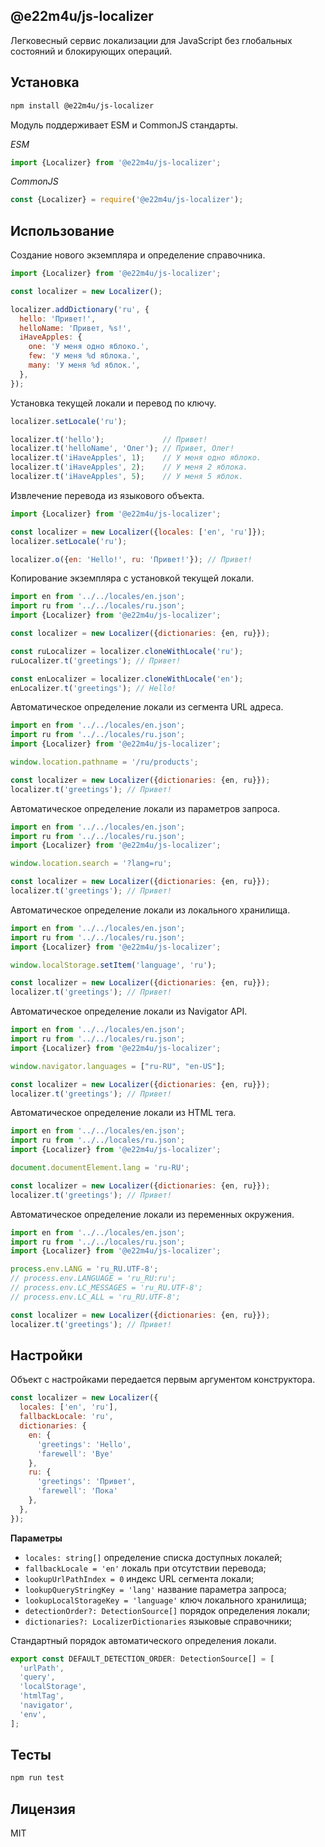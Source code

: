 ## @e22m4u/js-localizer

Легковесный сервис локализации для JavaScript без глобальных состояний
и блокирующих операций.

## Установка

```bash
npm install @e22m4u/js-localizer
```

Модуль поддерживает ESM и CommonJS стандарты.

*ESM*

```js
import {Localizer} from '@e22m4u/js-localizer';
```

*CommonJS*

```js
const {Localizer} = require('@e22m4u/js-localizer');
```

## Использование

Создание нового экземпляра и определение справочника.

```js
import {Localizer} from '@e22m4u/js-localizer';

const localizer = new Localizer();

localizer.addDictionary('ru', {
  hello: 'Привет!',
  helloName: 'Привет, %s!',
  iHaveApples: {
    one: 'У меня одно яблоко.',
    few: 'У меня %d яблока.',
    many: 'У меня %d яблок.',
  },
});
```

Установка текущей локали и перевод по ключу.

```js
localizer.setLocale('ru');

localizer.t('hello');             // Привет!
localizer.t('helloName', 'Олег'); // Привет, Олег!
localizer.t('iHaveApples', 1);    // У меня одно яблоко. 
localizer.t('iHaveApples', 2);    // У меня 2 яблока.
localizer.t('iHaveApples', 5);    // У меня 5 яблок.
```

Извлечение перевода из языкового объекта.

```js
import {Localizer} from '@e22m4u/js-localizer';

const localizer = new Localizer({locales: ['en', 'ru']});
localizer.setLocale('ru');

localizer.o({en: 'Hello!', ru: 'Привет!'}); // Привет!
```

Копирование экземпляра с установкой текущей локали.

```js
import en from '../../locales/en.json';
import ru from '../../locales/ru.json';
import {Localizer} from '@e22m4u/js-localizer';

const localizer = new Localizer({dictionaries: {en, ru}});

const ruLocalizer = localizer.cloneWithLocale('ru');
ruLocalizer.t('greetings'); // Привет!

const enLocalizer = localizer.cloneWithLocale('en');
enLocalizer.t('greetings'); // Hello!
```

Автоматическое определение локали из сегмента URL адреса.

```js
import en from '../../locales/en.json';
import ru from '../../locales/ru.json';
import {Localizer} from '@e22m4u/js-localizer';

window.location.pathname = '/ru/products';

const localizer = new Localizer({dictionaries: {en, ru}});
localizer.t('greetings'); // Привет!
```

Автоматическое определение локали из параметров запроса.

```js
import en from '../../locales/en.json';
import ru from '../../locales/ru.json';
import {Localizer} from '@e22m4u/js-localizer';

window.location.search = '?lang=ru';

const localizer = new Localizer({dictionaries: {en, ru}});
localizer.t('greetings'); // Привет!
```

Автоматическое определение локали из локального хранилища.

```js
import en from '../../locales/en.json';
import ru from '../../locales/ru.json';
import {Localizer} from '@e22m4u/js-localizer';

window.localStorage.setItem('language', 'ru');

const localizer = new Localizer({dictionaries: {en, ru}});
localizer.t('greetings'); // Привет!
```

Автоматическое определение локали из Navigator API.

```js
import en from '../../locales/en.json';
import ru from '../../locales/ru.json';
import {Localizer} from '@e22m4u/js-localizer';

window.navigator.languages = ["ru-RU", "en-US"];

const localizer = new Localizer({dictionaries: {en, ru}});
localizer.t('greetings'); // Привет!
```

Автоматическое определение локали из HTML тега.

```js
import en from '../../locales/en.json';
import ru from '../../locales/ru.json';
import {Localizer} from '@e22m4u/js-localizer';

document.documentElement.lang = 'ru-RU';

const localizer = new Localizer({dictionaries: {en, ru}});
localizer.t('greetings'); // Привет!
```

Автоматическое определение локали из переменных окружения.

```js
import en from '../../locales/en.json';
import ru from '../../locales/ru.json';
import {Localizer} from '@e22m4u/js-localizer';

process.env.LANG = 'ru_RU.UTF-8';
// process.env.LANGUAGE = 'ru_RU:ru';
// process.env.LC_MESSAGES = 'ru_RU.UTF-8';
// process.env.LC_ALL = 'ru_RU.UTF-8';

const localizer = new Localizer({dictionaries: {en, ru}});
localizer.t('greetings'); // Привет!
```

## Настройки

Объект с настройками передается первым аргументом конструктора.

```js
const localizer = new Localizer({
  locales: ['en', 'ru'],
  fallbackLocale: 'ru',
  dictionaries: {
    en: {
      'greetings': 'Hello',
      'farewell': 'Bye'
    },
    ru: {
      'greetings': 'Привет',
      'farewell': 'Пока'
    },
  },
});
```

**Параметры**

- `locales: string[]` определение списка доступных локалей;
- `fallbackLocale = 'en'` локаль при отсутствии перевода;
- `lookupUrlPathIndex = 0` индекс URL сегмента локали;
- `lookupQueryStringKey = 'lang'` название параметра запроса;
- `lookupLocalStorageKey = 'language'` ключ локального хранилища;
- `detectionOrder?: DetectionSource[]` порядок определения локали;
- `dictionaries?: LocalizerDictionaries` языковые справочники;

Стандартный порядок автоматического определения локали.

```js
export const DEFAULT_DETECTION_ORDER: DetectionSource[] = [
  'urlPath',
  'query',
  'localStorage',
  'htmlTag',
  'navigator',
  'env',
];
```

## Тесты

```bash
npm run test
```

## Лицензия

MIT
